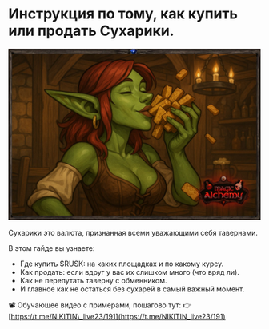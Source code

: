 # Инструкция по тому, как купить или продать Сухарики. 

![](images/1.2x.jpg)

Сухарики это валюта, признанная всеми уважающими себя тавернами.

В этом гайде вы узнаете:

* Где купить $RUSK: на каких площадках и по какому курсу.
* Как продать: если вдруг у вас их слишком много (что вряд ли).
* Как не перепутать таверну с обменником.
* И главное как не остаться без сухарей в самый важный момент.

📽 Обучающее видео с примерами, пошагово тут:
👉 [https://t.me/NIKITIN\_live23/191](https://t.me/NIKITIN_live23/191)